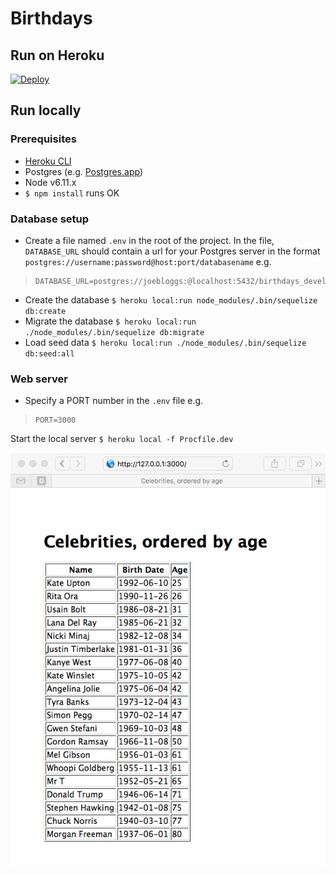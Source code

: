 # Birthdays

## Run on Heroku

[![Deploy](https://www.herokucdn.com/deploy/button.svg)](https://heroku.com/deploy)

## Run locally

### Prerequisites

* [Heroku CLI](https://devcenter.heroku.com/articles/heroku-cli)
* Postgres (e.g. [Postgres.app](https://postgresapp.com))
* Node v6.11.x
* `$ npm install` runs OK

### Database setup

* Create a file named `.env` in the root of the project. In the file, `DATABASE_URL` should contain a url for your Postgres server in the format `postgres://username:password@host:port/databasename` e.g.

> ```
> DATABASE_URL=postgres://joebloggs:@localhost:5432/birthdays_development
> ```

* Create the database `$ heroku local:run node_modules/.bin/sequelize db:create`
* Migrate the database `$ heroku local:run ./node_modules/.bin/sequelize db:migrate`
* Load seed data `$ heroku local:run ./node_modules/.bin/sequelize db:seed:all`

### Web server

* Specify a PORT number in the `.env` file e.g.

> ```
> PORT=3000
> ```

Start the local server `$ heroku local -f Procfile.dev`

![Celebrities](./grab.png)
